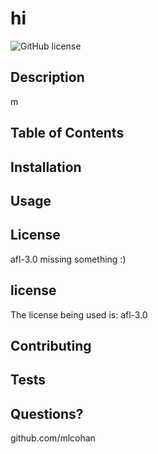 # hi
  
  ![GitHub license](https://img.shields.io/badge/license-afl-3.0-blue.svg)
  ## Description
   m
  ## Table of Contents
   
  ## Installation
  
  ## Usage 
  
  ## License
   afl-3.0
   missing something :)
  ## license
  
  The license being used is: afl-3.0
  ## Contributing
   
  ## Tests
   
  ## Questions?
  github.com/mlcohan
   
